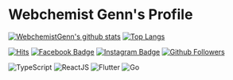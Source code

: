 # Webchemist Genn's Profile

[![WebchemistGenn's github stats](https://github-readme-stats.vercel.app/api?username=WebchemistGenn&show_icons=true&hide=["issues"])](https://github.com/WebchemistGenn)
[![Top Langs](https://github-readme-stats.vercel.app/api/top-langs/?username=WebchemistGenn&hide_langs_below=1)](https://github.com/WebchemistGenn)

[![Hits](https://hits.seeyoufarm.com/api/count/incr/badge.svg?url=https%3A%2F%2Fgithub.com%2FWebchemistGenn%2Fhit-counter)](https://hits.seeyoufarm.com)
[![Facebook Badge](https://img.shields.io/badge/-Facebook-1877f2?style=round-square&logo=facebook&logoColor=white&link=https://www.facebook.com/jhnam88/)](https://www.facebook.com/webchemist.yoon/)
[![Instagram Badge](https://img.shields.io/badge/-Instagram-e4405f?style=round-square&logo=instagram&logoColor=white&link=https://www.instagram.com/jhnam88/)](https://www.instagram.com/webchemist_genn/)
[![Github Followers](https://img.shields.io/github/followers/WebchemistGenn?color=06d6a0&label=Github%20Followers&style=round-square)](https://github.com/WebchemistGenn?tab=followers)

![TypeScript](https://img.shields.io/badge/-TypeScript-000?style=for-the-badge&logo=typescript&logoColor=007ACC)
![ReactJS](https://img.shields.io/badge/-React-000?style=for-the-badge&logo=react&logoColor=61DAFB)
![Flutter](https://img.shields.io/badge/-Flutter-000?style=for-the-badge&logo=flutter&logoColor=29B6F6)
![Go](https://img.shields.io/badge/-Go-000?style=for-the-badge&logo=go&logoColor=00ADD8)
